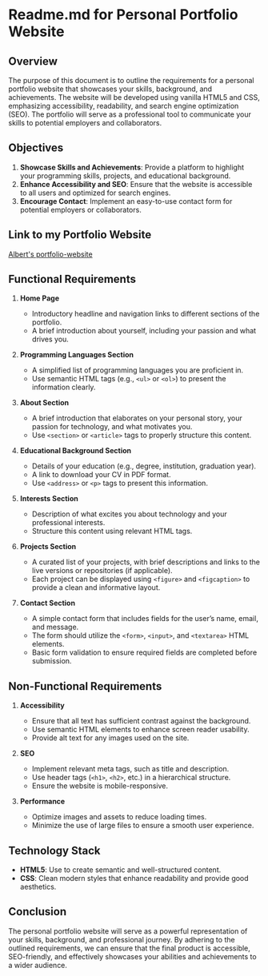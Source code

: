 # Readme.md for Personal Portfolio Website

## Overview

The purpose of this document is to outline the requirements for a personal portfolio website that showcases your skills, background, and achievements. The website will be developed using vanilla HTML5 and CSS, emphasizing accessibility, readability, and search engine optimization (SEO). The portfolio will serve as a professional tool to communicate your skills to potential employers and collaborators.


## Objectives

1. **Showcase Skills and Achievements**: Provide a platform to highlight your programming skills, projects, and educational background.
2. **Enhance Accessibility and SEO**: Ensure that the website is accessible to all users and optimized for search engines.
3. **Encourage Contact**: Implement an easy-to-use contact form for potential employers or collaborators.

## Link to my Portfolio Website
[Albert's portfolio-website](https://albertbassey.github.io/portfolio-website/)

## Functional Requirements

1. **Home Page**
   - Introductory headline and navigation links to different sections of the portfolio.
   - A brief introduction about yourself, including your passion and what drives you.

2. **Programming Languages Section**
   - A simplified list of programming languages you are proficient in.
   - Use semantic HTML tags (e.g., `<ul>` or `<ol>`) to present the information clearly.

3. **About Section**
   - A brief introduction that elaborates on your personal story, your passion for technology, and what motivates you.
   - Use `<section>` or `<article>` tags to properly structure this content.

4. **Educational Background Section**
   - Details of your education (e.g., degree, institution, graduation year).
   - A link to download your CV in PDF format.
   - Use `<address>` or `<p>` tags to present this information.

5. **Interests Section**
   - Description of what excites you about technology and your professional interests.
   - Structure this content using relevant HTML tags.

6. **Projects Section**
   - A curated list of your projects, with brief descriptions and links to the live versions or repositories (if applicable).
   - Each project can be displayed using `<figure>` and `<figcaption>` to provide a clean and informative layout.

7. **Contact Section**
   - A simple contact form that includes fields for the user’s name, email, and message.
   - The form should utilize the `<form>`, `<input>`, and `<textarea>` HTML elements.
   - Basic form validation to ensure required fields are completed before submission.

## Non-Functional Requirements

1. **Accessibility**
   - Ensure that all text has sufficient contrast against the background.
   - Use semantic HTML elements to enhance screen reader usability.
   - Provide alt text for any images used on the site.

2. **SEO**
   - Implement relevant meta tags, such as title and description.
   - Use header tags (`<h1>`, `<h2>`, etc.) in a hierarchical structure.
   - Ensure the website is mobile-responsive.

3. **Performance**
   - Optimize images and assets to reduce loading times.
   - Minimize the use of large files to ensure a smooth user experience.

## Technology Stack

- **HTML5**: Use to create semantic and well-structured content.
- **CSS**: Clean modern styles that enhance readability and provide good aesthetics.


## Conclusion

The personal portfolio website will serve as a powerful representation of your skills, background, and professional journey. By adhering to the outlined requirements, we can ensure that the final product is accessible, SEO-friendly, and effectively showcases your abilities and achievements to a wider audience.